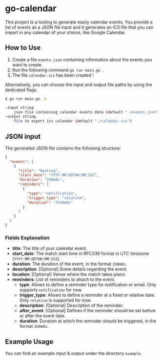# go-calendar

This project Is a tooling to generate easily calendar events.
You provide a list of events as a JSON file input and it generates an ICS file that you can import in any calendar of your choice, like Google Calendar.


## How to Use

1. Create a file `events.json` containing information about the events you want to create.
2. Run the following command `go run main.go `.
3. The file `calendar.ics` has been created !

Alternatively, you can choose the input and output file paths by using the dedicated flags.
```bash
$ go run main.go -h

-input string
    json file containing calendar events data (default "./events.json")
-output string
    file to export ics calendar (default "./calendar.ics")
```

## JSON input

The generated JSON file contains the following structure:

```json
{
  "events": [
    {
      "title": "Meeting",
      "start_date": "YYYY-MM-DDTHH:MM:SSZ",
      "duration": "2h0m0s",
      "reminders": [
        {
          "type": "notification",
          "trigger_type": "relative",
          "duration": "72h0m0s"
        }
      ]
    }
  ]
}
```

### Fields Explanation
- **title**: The title of your calendar event.
- **start_date**: The match start time in RFC339 format in UTC timezone (`YYYY-MM-DDTHH:MM:SSZ`).
- **duration**: The duration of the event, in the format `2h0m0s`.
- **description**: [Optional] Some details regarding the event.
- **location**: [Optional] Venue where the match takes place.
- **reminders**: List of reminders to attach to the event.
    - **type**: Allows to define a reminder type for notification or email. Only supports `notification` for now.
    - **trigger_type**: Allows to define a reminder at a fixed or relative date. Only `relative` is supported for now.
    - **description**: [Optional] Description of the reminder.
    - **after_event**: [Optional] Defines if the reminder should be set before or after the event date.
    - **duration**: Duration at which the reminder should be triggered, in the format `2h0m0s`.

## Example Usage

You can find an example input & output under the directory `example`.